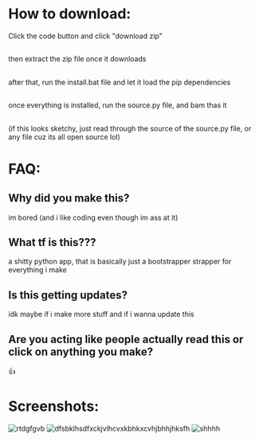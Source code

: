 # How to download:
Click the code button and click "download zip"
## 
then extract the zip file once it downloads
## 
after that, run the install.bat file and let it load the pip dependencies
## 
once everything is installed, run the source.py file, and bam thas it
## 
(if this looks sketchy, just read through the source of the source.py file, or any file cuz its all open source lol)

# FAQ:

## Why did you make this?
im bored (and i like coding even though im ass at it)
## What tf is this???
a shitty python app, that is basically just a bootstrapper
strapper for everything i make
## Is this getting updates?
idk maybe if i make more stuff and if i wanna update this
## Are you acting like people actually read this or click on anything you make?
👍

# Screenshots:
![rtdgfgvb](https://github.com/Zyphonn/zyphonz-stuff-ig-/assets/167906747/8449a9e5-a65b-441f-b254-19ff0b2daa7b)
![dfsbklhsdfxckjvlhcvxkbhkxcvhjbhhjhksfh](https://github.com/Zyphonn/zyphonz-stuff-ig-/assets/167906747/f53ccd67-2c46-4a33-9ad9-914a6654d169)
![shhhh](https://github.com/Zyphonn/zyphonz-stuff-ig-/assets/167906747/b60a38fd-3f60-4059-8f2e-5aaeb422d004)
